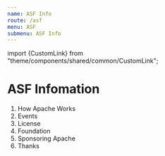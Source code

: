```yaml
---
name: ASF Info
route: /asf
menu: ASF
submenu: ASF Info
---
```


import {CustomLink} from "theme/components/shared/common/CustomLink";

# ASF Infomation


1. <CustomLink href="http://www.apache.org/foundation/how-it-works.html">How Apache Works</CustomLink>
2. <CustomLink href="https://apachecon.com/?ref=atlas.apache.org">Events </CustomLink>
3. <CustomLink href="https://www.apache.org/licenses/">License </CustomLink>
4. <CustomLink href="http://www.apache.org/foundation/">Foundation </CustomLink>
5. <CustomLink href="http://www.apache.org/foundation/sponsorship.html">Sponsoring Apache </CustomLink>
6. <CustomLink href="http://www.apache.org/foundation/thanks.html">Thanks</CustomLink>
